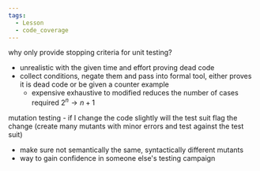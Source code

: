 ```yaml
---
tags:
  - Lesson
  - code_coverage
---
```

why only provide stopping criteria for unit testing?
- unrealistic with the given time and effort
proving dead code
- collect conditions, negate them and pass into formal tool, either proves it is dead code or be given a counter example
	- expensive
exhaustive to modified reduces the number of cases required $2^n \rightarrow n+1$

mutation testing - if I change the code slightly will the test suit flag the change (create many mutants with minor errors and test against the test suit)
- make sure not semantically the same, syntactically different mutants
- way to gain confidence in someone else's testing campaign 

